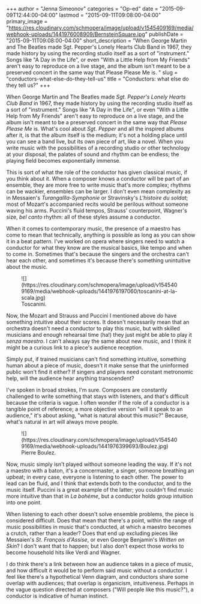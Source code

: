 +++
author = "Jenna Simeonov"
categories = "Op-ed"
date = "2015-09-09T12:44:00-04:00"
lastmod = "2015-09-11T09:08:00-04:00"
primary_image = "https://res.cloudinary.com/schmopera/image/upload/v1545409169/media/webhook-uploads/1441976008909/BernsteinSquare.jpg"
publishDate = "2015-09-11T09:08:00-04:00"
short_description = "When George Martin and The Beatles made Sgt. Pepper&#039;s Lonely Hearts Club Band in 1967, they made history by using the recording studio itself as a sort of &quot;instrument.&quot; Songs like &quot;A Day in the Life&quot;, or even &quot;With a Little Help from My Friends&quot; aren&#039;t easy to reproduce on a live stage, and the album isn&#039;t meant to be a preserved concert in the same way that Please Please Me is. "
slug = "conductors-what-else-do-they-tell-us"
title = "Conductors: what else do they tell us?"
+++

When George Martin and The Beatles made *Sgt. Pepper's Lonely Hearts Club Band* in 1967, they made history by using the recording studio itself as a sort of "instrument." Songs like "A Day in the Life", or even "With a Little Help from My Friends" aren't easy to reproduce on a live stage, and the album isn't meant to be a preserved concert in the same way that *Please Please Me* is. What's cool about *Sgt. Pepper* and all the inspired albums after it, is that the album itself is the medium; it's not a holding place until you can see a band live, but its own piece of art, like a novel. When you write music with the possibilities of a recording studio or other technology at your disposal, the palates of sound and rhythm can be endless; the playing field becomes exponentially immense. 

This is sort of what the role of the conductor has given classical music, if you think about it. When a composer knows a conductor will be part of an ensemble, they are more free to write music that's more complex; rhythms can be wackier, ensembles can be larger. I don't even mean complexity as in Messaien's *Turangalîla-Symphonie* or Stravinsky's *L'histoire du soldat*; most of Mozart's accompanied recits would be perilous without someone waving his arms. Puccini's fluid tempos, Strauss' counterpoint, Wagner's size, *bel canto* rhythm: all of these styles assume a conductor.

When it comes to contemporary music, the presence of a maestro has come to mean that technically, anything is possible as long as you can show it in a beat pattern. I've worked on opera where singers need to watch a conductor for what they know are the musical basics, like tempo and when to come in. Sometimes that's because the singers and the orchestra can't hear each other, and sometimes it's because there's something unintuitive about the music. 

<figure data-type="image">
![](https://res.cloudinary.com/schmopera/image/upload/v1545409169/media/webhook-uploads/1441976197060/toscanini-at-la-scala.jpg)
<figcaption>Toscanini.</figcaption>
</figure>

Now, the Mozart and Strauss and Puccini I mentioned above *do* have something intuitive about their scores. It doesn't necessarily mean that an orchestra doesn't need a conductor to play this music, but with skilled musicians and enough rehearsal time (ha!) they just might be able to play it *senza maestro*. I can't always say the same about new music, and I think it might be a curious link to a piece's audience reception.

Simply put, if trained musicians can't find something intuitive, something human about a piece of music, doesn't it make sense that the uninformed public won't find it either? If singers and players need constant metronomic help, will the audience hear anything transcendent?

I've spoken in broad strokes, I'm sure. Composers are constantly challenged to write something that stays with listeners, and that's difficult because the criteria is vague. I often wonder if the role of a conductor is a tangible point of reference; a more objective version "will it speak to an audience," it's about asking, "what is natural about this music?" Because, what's natural in art will always move people.

<figure data-type="image">
![](https://res.cloudinary.com/schmopera/image/upload/v1545409169/media/webhook-uploads/1441976399693/Boulez.jpg)
<figcaption>Pierre Boulez.</figcaption>
</figure>

Now, music simply isn't played without someone leading the way. If it's not a maestro with a baton, it's a concermaster, a singer, someone breathing an upbeat; in every case, everyone is listening to each other. The power to lead can be fluid, and I think that extends both to the conductor, and to the music itself. Puccini is a great example of the latter; you couldn't find music more intuitive than that in *La bohème*, but a conductor holds group intuition into one point.

When listening to each other doesn't solve ensemble problems, the piece is considered difficult. Does that mean that there's a point, within the range of music possibilities in music that's conducted, at which a maestro becomes a crutch, rather than a leader? Does that end up excluding pieces like Messaien's *St. François d'Assise*, or even George Benjamin's *Written on Skin*? I don't want that to happen; but I also don't expect those works to become household hits like Verdi and Wagner.

I do think there's a link between how an audience takes in a piece of music, and how difficult it would be to perform said music without a conductor. I feel like there's a hypothetical Venn diagram, and conductors share some overlap with audiences; that overlap is organicism, intuitiveness. Perhaps in the vague question directed at composers ("Will people like this music?"), a conductor is indicative of human instinct.

